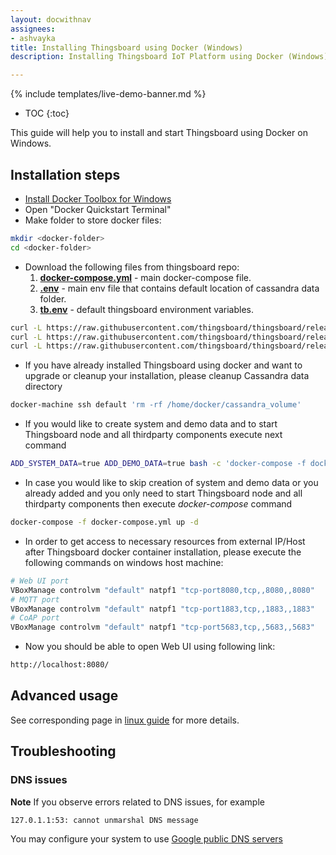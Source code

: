 ```yaml
---
layout: docwithnav
assignees:
- ashvayka
title: Installing Thingsboard using Docker (Windows)
description: Installing Thingsboard IoT Platform using Docker (Windows)

---
```


{% include templates/live-demo-banner.md %}

* TOC
{:toc}

This guide will help you to install and start Thingsboard using Docker on Windows.


## Installation steps

- [Install Docker Toolbox for Windows](https://docs.docker.com/toolbox/toolbox_install_windows/)
- Open "Docker Quickstart Terminal"
- Make folder to store docker files:

```bash
mkdir <docker-folder>
cd <docker-folder>
```

- Download the following files from thingsboard repo:
    1. **[docker-compose.yml](https://raw.githubusercontent.com/thingsboard/thingsboard/release-1.2.4/docker/docker-compose.yml)** - main docker-compose file.
    1. **[.env](https://raw.githubusercontent.com/thingsboard/thingsboard/release-1.2.4/docker/.env)** - main env file that contains default location of cassandra data folder.
    1. **[tb.env](https://raw.githubusercontent.com/thingsboard/thingsboard/release-1.2.4/docker/tb.env)** - default thingsboard environment variables.
      
```bash
curl -L https://raw.githubusercontent.com/thingsboard/thingsboard/release-1.2.4/docker/docker-compose.yml > docker-compose.yml
curl -L https://raw.githubusercontent.com/thingsboard/thingsboard/release-1.2.4/docker/.env > .env
curl -L https://raw.githubusercontent.com/thingsboard/thingsboard/release-1.2.4/docker/tb.env > tb.env
```
      
- If you have already installed Thingsboard using docker and want to upgrade or cleanup your installation, please cleanup Cassandra data directory
      
```bash
docker-machine ssh default 'rm -rf /home/docker/cassandra_volume'
```                  

- If you would like to create system and demo data and to start Thingsboard node and all thirdparty components execute next command 
 
```bash
ADD_SYSTEM_DATA=true ADD_DEMO_DATA=true bash -c 'docker-compose -f docker-compose.yml up -d'
```
      
- In case you would like to skip creation of system and demo data or you already added and you only need to start Thingsboard node and all thirdparty components then execute *docker-compose* command 

```bash
docker-compose -f docker-compose.yml up -d
```
   
- In order to get access to necessary resources from external IP/Host after Thingsboard docker container installation, 
  please execute the following commands on windows host machine:

```bash
# Web UI port
VBoxManage controlvm "default" natpf1 "tcp-port8080,tcp,,8080,,8080"
# MQTT port
VBoxManage controlvm "default" natpf1 "tcp-port1883,tcp,,1883,,1883"
# CoAP port
VBoxManage controlvm "default" natpf1 "tcp-port5683,tcp,,5683,,5683"
```
   
- Now you should be able to open Web UI using following link:
   
```bash
http://localhost:8080/
```

## Advanced usage

See corresponding page in [linux guide](/docs/user-guide/install/docker/#advanced-usage) for more details.

## Troubleshooting

### DNS issues

**Note** If you observe errors related to DNS issues, for example

```bash
127.0.1.1:53: cannot unmarshal DNS message
```

You may configure your system to use [Google public DNS servers](https://developers.google.com/speed/public-dns/docs/using#windows)

